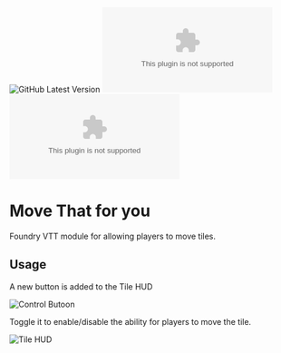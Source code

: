 ![GitHub Latest Version](https://img.shields.io/github/v/release/Aedif/move-that-for-you?sort=semver)
![GitHub Latest Release](https://img.shields.io/github/downloads/Aedif/move-that-for-you/latest/move-that-for-you.zip)
![GitHub All Releases](https://img.shields.io/github/downloads/Aedif/move-that-for-you/move-that-for-you.zip)

# Move That for you

Foundry VTT module for allowing players to move tiles.

## Usage

A new button is added to the Tile HUD

![Control Butoon](https://user-images.githubusercontent.com/7693704/199137202-0fe5e7ae-380d-4e11-b800-8f0bda38b1f6.png)

Toggle it to enable/disable the ability for players to move the tile.

![Tile HUD](https://user-images.githubusercontent.com/7693704/199137052-93c8b8a6-f85e-4c12-af1c-5ceba19cf044.png)
